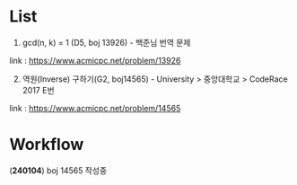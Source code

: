 # List #

1. gcd(n, k) = 1 (D5, boj 13926) - 백준님 번역 문제

link : https://www.acmicpc.net/problem/13926

2. 역원(Inverse) 구하기(G2, boj14565) - University > 중앙대학교 > CodeRace 2017 E번
   
link : https://www.acmicpc.net/problem/14565

# Workflow #

(**240104**) boj 14565 작성중
